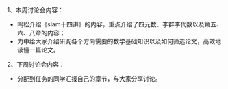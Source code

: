 1、本周讨论会内容： 
 - 鸣松介绍《slam十四讲》的内容，重点介绍了四元数、李群李代数以及第五、六、八章的内容；
 - 力中给大家介绍研究各个方向需要的数学基础知识以及如何筛选论文，高效地读懂一篇论文。

2、下周讨论会内容： 
 - 分配到任务的同学汇报自己的章节，与大家分享讨论。
